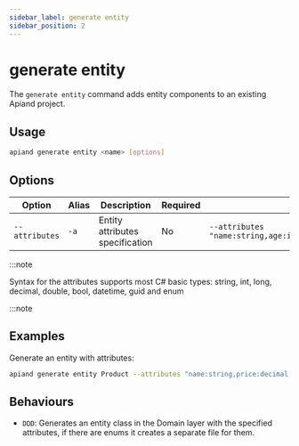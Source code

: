 ```yaml
---
sidebar_label: generate entity
sidebar_position: 2
---
```


# generate entity

The `generate entity` command adds entity components to an existing Apiand project.

## Usage

```bash
apiand generate entity <name> [options]
```

## Options

| Option         | Alias | Description                     | Required | Example                                                           |
|----------------|-------|---------------------------------|----------|-------------------------------------------------------------------|
| `--attributes` | `-a`  | Entity attributes specification | No       | `--attributes "name:string,age:int,status:enum[active,inactive]"` |

:::note

Syntax for the attributes supports most C# basic types: string, int, long, decimal, double, bool, datetime, guid and enum

:::note

## Examples

Generate an entity with attributes:

```bash
apiand generate entity Product --attributes "name:string,price:decimal,category:string"
```

## Behaviours

- `DDD`: Generates an entity class in the Domain layer with the specified attributes, if there are enums it creates a separate file for them.
